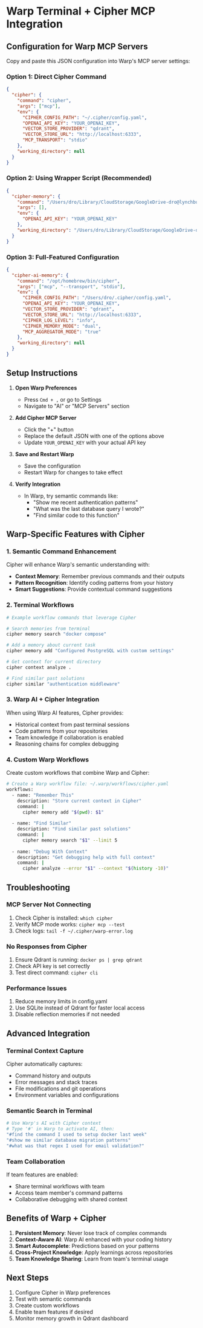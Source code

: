 # Warp Terminal + Cipher MCP Integration

## Configuration for Warp MCP Servers

Copy and paste this JSON configuration into Warp's MCP server settings:

### Option 1: Direct Cipher Command
```json
{
  "cipher": {
    "command": "cipher",
    "args": ["mcp"],
    "env": {
      "CIPHER_CONFIG_PATH": "~/.cipher/config.yaml",
      "OPENAI_API_KEY": "YOUR_OPENAI_KEY",
      "VECTOR_STORE_PROVIDER": "qdrant",
      "VECTOR_STORE_URL": "http://localhost:6333",
      "MCP_TRANSPORT": "stdio"
    },
    "working_directory": null
  }
}
```

### Option 2: Using Wrapper Script (Recommended)
```json
{
  "cipher-memory": {
    "command": "/Users/dro/Library/CloudStorage/GoogleDrive-dro@lynchburgsmiles.com/My Drive/projects/second-brain/scripts/cipher-mcp-warp.sh",
    "args": [],
    "env": {
      "OPENAI_API_KEY": "YOUR_OPENAI_KEY"
    },
    "working_directory": "/Users/dro/Library/CloudStorage/GoogleDrive-dro@lynchburgsmiles.com/My Drive/projects/second-brain"
  }
}
```

### Option 3: Full-Featured Configuration
```json
{
  "cipher-ai-memory": {
    "command": "/opt/homebrew/bin/cipher",
    "args": ["mcp", "--transport", "stdio"],
    "env": {
      "CIPHER_CONFIG_PATH": "/Users/dro/.cipher/config.yaml",
      "OPENAI_API_KEY": "YOUR_OPENAI_KEY",
      "VECTOR_STORE_PROVIDER": "qdrant",
      "VECTOR_STORE_URL": "http://localhost:6333",
      "CIPHER_LOG_LEVEL": "info",
      "CIPHER_MEMORY_MODE": "dual",
      "MCP_AGGREGATOR_MODE": "true"
    },
    "working_directory": null
  }
}
```

## Setup Instructions

1. **Open Warp Preferences**
   - Press `Cmd + ,` or go to Settings
   - Navigate to "AI" or "MCP Servers" section

2. **Add Cipher MCP Server**
   - Click the "+" button
   - Replace the default JSON with one of the options above
   - Update `YOUR_OPENAI_KEY` with your actual API key

3. **Save and Restart Warp**
   - Save the configuration
   - Restart Warp for changes to take effect

4. **Verify Integration**
   - In Warp, try semantic commands like:
     - "Show me recent authentication patterns"
     - "What was the last database query I wrote?"
     - "Find similar code to this function"

## Warp-Specific Features with Cipher

### 1. Semantic Command Enhancement
Cipher will enhance Warp's semantic understanding with:
- **Context Memory**: Remember previous commands and their outputs
- **Pattern Recognition**: Identify coding patterns from your history
- **Smart Suggestions**: Provide contextual command suggestions

### 2. Terminal Workflows
```bash
# Example workflow commands that leverage Cipher

# Search memories from terminal
cipher memory search "docker compose"

# Add a memory about current task
cipher memory add "Configured PostgreSQL with custom settings"

# Get context for current directory
cipher context analyze .

# Find similar past solutions
cipher similar "authentication middleware"
```

### 3. Warp AI + Cipher Integration
When using Warp AI features, Cipher provides:
- Historical context from past terminal sessions
- Code patterns from your repositories
- Team knowledge if collaboration is enabled
- Reasoning chains for complex debugging

### 4. Custom Warp Workflows
Create custom workflows that combine Warp and Cipher:

```bash
# Create a Warp workflow file: ~/.warp/workflows/cipher.yaml
workflows:
  - name: "Remember This"
    description: "Store current context in Cipher"
    command: |
      cipher memory add "$(pwd): $1"
    
  - name: "Find Similar"
    description: "Find similar past solutions"
    command: |
      cipher memory search "$1" --limit 5
    
  - name: "Debug With Context"
    description: "Get debugging help with full context"
    command: |
      cipher analyze --error "$1" --context "$(history -10)"
```

## Troubleshooting

### MCP Server Not Connecting
1. Check Cipher is installed: `which cipher`
2. Verify MCP mode works: `cipher mcp --test`
3. Check logs: `tail -f ~/.cipher/warp-error.log`

### No Responses from Cipher
1. Ensure Qdrant is running: `docker ps | grep qdrant`
2. Check API key is set correctly
3. Test direct command: `cipher cli`

### Performance Issues
1. Reduce memory limits in config.yaml
2. Use SQLite instead of Qdrant for faster local access
3. Disable reflection memories if not needed

## Advanced Integration

### Terminal Context Capture
Cipher automatically captures:
- Command history and outputs
- Error messages and stack traces
- File modifications and git operations
- Environment variables and configurations

### Semantic Search in Terminal
```bash
# Use Warp's AI with Cipher context
# Type '#' in Warp to activate AI, then:
"#find the command I used to setup docker last week"
"#show me similar database migration patterns"
"#what was that regex I used for email validation?"
```

### Team Collaboration
If team features are enabled:
- Share terminal workflows with team
- Access team member's command patterns
- Collaborative debugging with shared context

## Benefits of Warp + Cipher

1. **Persistent Memory**: Never lose track of complex commands
2. **Context-Aware AI**: Warp AI enhanced with your coding history
3. **Smart Autocomplete**: Predictions based on your patterns
4. **Cross-Project Knowledge**: Apply learnings across repositories
5. **Team Knowledge Sharing**: Learn from team's terminal usage

## Next Steps

1. Configure Cipher in Warp preferences
2. Test with semantic commands
3. Create custom workflows
4. Enable team features if desired
5. Monitor memory growth in Qdrant dashboard